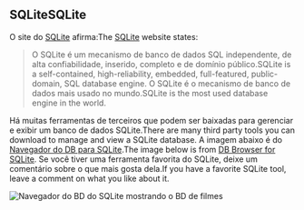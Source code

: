 ## <a name="sqlite"></a><span data-ttu-id="c9cb5-101">SQLite</span><span class="sxs-lookup"><span data-stu-id="c9cb5-101">SQLite</span></span>

<span data-ttu-id="c9cb5-102">O site do [SQLite](https://www.sqlite.org/) afirma:</span><span class="sxs-lookup"><span data-stu-id="c9cb5-102">The [SQLite](https://www.sqlite.org/) website states:</span></span>

> <span data-ttu-id="c9cb5-103">O SQLite é um mecanismo de banco de dados SQL independente, de alta confiabilidade, inserido, completo e de domínio público.</span><span class="sxs-lookup"><span data-stu-id="c9cb5-103">SQLite is a self-contained, high-reliability, embedded, full-featured, public-domain, SQL database engine.</span></span> <span data-ttu-id="c9cb5-104">O SQLite é o mecanismo de banco de dados mais usado no mundo.</span><span class="sxs-lookup"><span data-stu-id="c9cb5-104">SQLite is the most used database engine in the world.</span></span>

<span data-ttu-id="c9cb5-105">Há muitas ferramentas de terceiros que podem ser baixadas para gerenciar e exibir um banco de dados SQLite.</span><span class="sxs-lookup"><span data-stu-id="c9cb5-105">There are many third party tools you can download to manage and view a SQLite database.</span></span> <span data-ttu-id="c9cb5-106">A imagem abaixo é do [Navegador do DB para SQLite](https://sqlitebrowser.org/).</span><span class="sxs-lookup"><span data-stu-id="c9cb5-106">The image below is from [DB Browser for SQLite](https://sqlitebrowser.org/).</span></span> <span data-ttu-id="c9cb5-107">Se você tiver uma ferramenta favorita do SQLite, deixe um comentário sobre o que mais gosta dela.</span><span class="sxs-lookup"><span data-stu-id="c9cb5-107">If you have a favorite SQLite tool, leave a comment on what you like about it.</span></span>

![Navegador do BD do SQLite mostrando o BD de filmes](~/tutorials/first-mvc-app-xplat/working-with-sql/_static/dbb.png)
